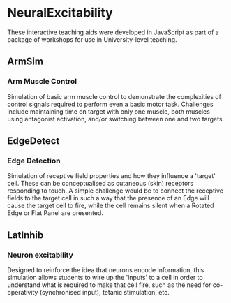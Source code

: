 # NeuralExcitability

These interactive teaching aids were developed in JavaScript as part of a package of workshops for use in University-level teaching.

## ArmSim
### Arm Muscle Control
Simulation of basic arm muscle control to demonstrate the complexities of control signals required to perform even a basic motor task. Challenges include maintaining time on target with only one muscle, both muscles using antagonist activation, and/or switching between one and two targets.

## EdgeDetect
### Edge Detection
Simulation of receptive field properties and how they influence a 'target' cell. These can be conceptualised as cutaneous (skin) receptors responding to touch. A simple challenge would be to connect the receptive fields to the target cell in such a way that the presence of an Edge will cause the target cell to fire, while the cell remains silent when a Rotated Edge or Flat Panel are presented.

## LatInhib
### Neuron excitability
Designed to reinforce the idea that neurons encode information, this simulation allows students to wire up the 'inputs' to a cell in order to understand what is required to make that cell fire, such as the need for co-operativity (synchronised input), tetanic stimulation, etc.
